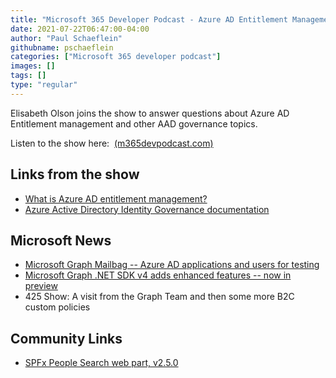 ```yaml
---
title: "Microsoft 365 Developer Podcast - Azure AD Entitlement Management and Governance with Elisabeth Olso"
date: 2021-07-22T06:47:00-04:00
author: "Paul Schaeflein"
githubname: pschaeflein
categories: ["Microsoft 365 developer podcast"]
images: []
tags: []
type: "regular"
---
```


Elisabeth Olson joins the show to answer questions about Azure AD
Entitlement management and other AAD governance topics.

Listen to the show here: 
[(m365devpodcast.com)](https://www.m365devpodcast.com/e/azure-ad-entitlement-management-and-governance-with-elisabeth-olson/)

## Links from the show

-   [What is Azure AD entitlement
    management?](https://learn.microsoft.com/azure/active-directory/governance/entitlement-management-overview)
-   [Azure Active Directory Identity Governance
    documentation](https://learn.microsoft.com/azure/active-directory/governance/)

## Microsoft News

-   [Microsoft Graph Mailbag -- Azure AD applications and users for
    testing](https://developer.microsoft.com/graph/blogs/microsoft-graph-mailbag-azure-ad-applications-and-users-for-testing/)
-   [Microsoft Graph .NET SDK v4 adds enhanced features -- now in
    preview](https://developer.microsoft.com/graph/blogs/microsoft-graph-net-sdk-v4-adds-enhanced-features-now-in-preview/)
-   425 Show: A visit from the Graph Team and then some more B2C custom
    policies

## Community Links

-   [SPFx People Search web part,
    v2.5.0](https://blog.yannickreekmans.be/spfx-people-search-web-part-v2-5-0/)
